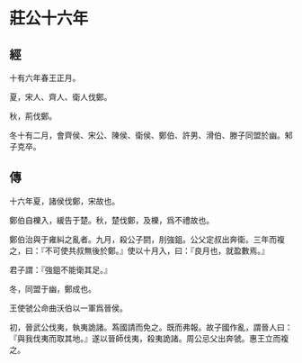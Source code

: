# 莊公十六年
## 經

十有六年春王正月。

夏，宋人、齊人、衛人伐鄭。

秋，荊伐鄭。

冬十有二月，會齊侯、宋公、陳侯、衛侯、鄭伯、許男、滑伯、滕子同盟於幽。邾子克卒。

## 傳

十六年夏，諸侯伐鄭，宋故也。

鄭伯自櫟入，緩告于楚。秋，楚伐鄭，及櫟，爲不禮故也。

鄭伯治與于雍糾之亂者。九月，殺公子閼，刖強鉏。公父定叔出奔衛。三年而複之，曰：『不可使共叔無後於鄭。』使以十月入，曰：『良月也，就盈數焉。』

君子謂：『強鉏不能衛其足。』

冬，同盟于幽，鄭成也。

王使虢公命曲沃伯以一軍爲晉侯。

初，晉武公伐夷，執夷詭諸。蒍國請而免之。既而弗報。故子國作亂，謂晉人曰：『與我伐夷而取其地。』遂以晉師伐夷，殺夷詭諸。周公忌父出奔虢。惠王立而複之。

